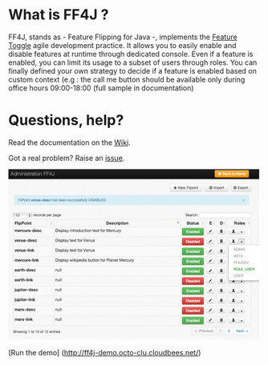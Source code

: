 # What is FF4J ?

FF4J, stands as - Feature Flipping for Java -, implements the [Feature Toggle](http://martinfowler.com/bliki/FeatureToggle.html) 
agile development practice. It allows you to easily enable and disable features at runtime through dedicated console.
Even if a feature is enabled, you can limit its usage to a subset of users through roles.
You can finally defined your own strategy to decide if a feature is enabled based on custom context (e.g : the call me button should be available only during office hours 09:00-18:00 (full sample in documentation)

# Questions, help?

Read the documentation on the [Wiki](https://github.com/clun/ff4j/wiki).

Got a real problem? Raise an [issue](https://github.com/clun/ff4j/issues?sort=created&direction=desc&state=open).

![Alt ScreenShot](/src/site/screen1.png "FF4J Console")

[Run the demo] (http://ff4j-demo.octo-clu.cloudbees.net/)

